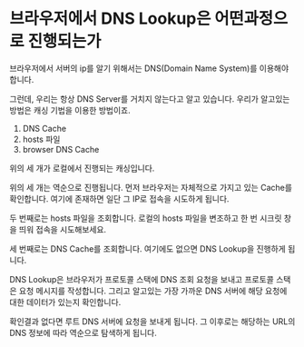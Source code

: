 # 브라우저에서 DNS Lookup은 어떤과정으로 진행되는가

브라우저에서 서버의 ip를 알기 위해서는 DNS(Domain Name System)를 이용해야 합니다.

그런데, 우리는 항상 DNS Server를 거치지 않는다고 알고 있습니다. 우리가 알고있는 방법은 캐싱 기법을 이용한 방법이죠.

1. DNS Cache
2. hosts 파일
3. browser DNS Cache

위의 세 개가 로컬에서 진행되는 캐싱입니다.

위의 세 개는 역순으로 진행됩니다. 먼저 브라우저는 자체적으로 가지고 있는 Cache를 확인합니다. 여기에 존재하면 일단 그 IP로 접속을 시도하게 됩니다.

두 번째로는 hosts 파일을 조회합니다. 로컬의 hosts 파일을 변조하고 한 번 시크릿 창을 띄워 접속을 시도해보세요.

세 번째로는 DNS Cache를 조회합니다. 여기에도 없으면 DNS Lookup을 진행하게 됩니다.

DNS Lookup은 브라우저가 프로토콜 스택에 DNS 조회 요청을 보내고 프로토콜 스택은 요청 메시지를 작성합니다. 그리고 알고있는 가장 가까운 DNS 서버에 해당 요청에 대한 데이터가 있는지 확인합니다.

확인결과 없다면 루트 DNS 서버에 요청을 보내게 됩니다. 그 이후로는 해당하는 URL의 DNS 정보에 따라 역순으로 탐색하게 됩니다.
